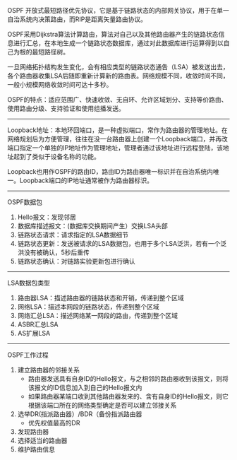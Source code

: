 OSPF 开放式最短路径优先协议，它是基于链路状态的内部网关协议，用于在单一自治系统内决策路由，而RIP是距离矢量路由协议。

OSPF采用Dijkstra算法计算路由，算法对自己以及其他路由器产生的链路状态信息进行汇总，在本地生成一个链路状态数据库，通过对此数据库进行运算得到以自己为根的最短路径树。

一旦网络拓扑结构发生变化，会有相应类型的链路状态通告（LSA）被发送出去，各个路由器收集LSA后随即重新计算新的路由表。网络规模不同，收敛时间不同，一般小规模网络收敛时间可达十多秒。

OSPF的特点：适应范围广、快速收敛、无自环、允许区域划分、支持等价路由、使用路由分级、支持验证和使用组播发送。

---

Loopback地址：本地环回端口，是一种虚拟端口，常作为路由器的管理地址。在网络规划后为方便管理，往往在没一台路由器上创建一个Loopback端口，并再改端口指定一个单独的IP地址作为管理地址，管理者通过该地址进行远程登陆，该地址起到了类似于设备名称的功能。

Loopback也用作OSPF的路由ID，路由ID为路由器唯一标识并在自治系统内唯一。Loopback端口的IP地址通常被作为路由器标识。

---

OSPF数据包

1. Hello报文：发现邻居
2. 数据库描述报文：(数据库交换期间产生）交换LSA头部
3. 链路状态请求：请求指定的LSA数据细节
4. 链路状态更新：发送被请求的LSA数据包，也用于多个LSA泛洪，若有一个泛洪没有被确认，5秒后重传
5. 链路状态确认：对链路实验更新包进行确认

---

LSA数据包类型

1. 路由器LSA：描述路由器的链路状态和开销，传递到整个区域
2. 网络LSA：描述本网段的链路状态，传递到整个区域
3. 网络汇总LSA：描述网络某一网段的路由，传递到整个区域
4. ASBR汇总LSA
5. AS扩展LSA

---

OSPF工作过程

1. 建立路由器的邻接关系
   * 路由器发送具有自身ID的Hello报文，与之相邻的路由器收到该报文，则将该报文的ID信息加入到自己的Hello报文内
   * 如果路由器某端口收到其他路由器发来的、含有自身ID的Hello报文，则它根据该端口所在的网络类型确定是否可以建立邻接关系 
2. 选举DR(指派路由器）/BDR（备份指派路由器
   * 优先权值最高的DR
3. 发现路由器
4. 选择适当的路由器
5. 维护路由信息

